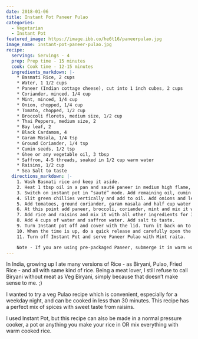 ```yaml
---
date: 2018-01-06
title: Instant Pot Paneer Pulao
categories:
  - Vegetarian
  - Instant Pot
featured_image: https://image.ibb.co/he6t16/paneerpulao.jpg
image_name: instant-pot-paneer-pulao.jpg
recipe:
  servings: Servings - 4
  prep: Prep time - 15 minutes
  cook: Cook time - 12-15 minutes
  ingredients_markdown: |-
    * Basmati Rice, 2 cups
    * Water, 1 1/2 cups
    * Paneer (Indian cottage cheese), cut into 1 inch cubes, 2 cups
    * Coriander, minced, 1/4 cup
    * Mint, minced, 1/4 cup
    * Onion, chopped, 1/4 cup
    * Tomato, chopped, 1/2 cup
    * Broccoli florets, medium size, 1/2 cup
    * Thai Peppers, medium size, 2
    * Bay leaf, 2
    * Black Cardamom, 4
    * Garam Masala, 1/4 tsp
    * Ground Coriander, 1/4 tsp
    * Cumin seeds, 1/2 tsp
    * Ghee or any vegetable oil, 3 tbsp
    * Saffron, 4-5 threads, soaked in 1/2 cup warm water
    * Raisins, 1/2 cup
    * Sea Salt to taste
  directions_markdown: |-
    1. Wash Basmati rice and keep it aside.
    2. Heat 1 tbsp oil in a pan and sauté paneer in medium high flame, till it turns light brown from all sides (over cooking the paneer will make it hard). Remove from flame and set aside.
    3. Switch on instant pot in “sauté” mode. Add remaining oil, cumin seeds, bay leaves and cardamom and let it heat for 30 seconds. 
    4. Slit green chillies vertically and add to oil. Add onions and let it sauté for 2-3 minutes, till it turns light brown. Adding a pinch of salt speeds up the sautéing process.
    5. Add tomatoes, ground coriander, garam masala and half cup water in the pot. (Spice lovers, add some cayenne pepper). Water will prevent the spices from getting burnt. Keep stirring to prevent it from sticking to the surface of the pot. Sauté it for 2 minutes, or until most of the water is evaporated. This will help the spices to get cooked and not have a raw taste.
    6. At this point add paneer, broccoli, coriander, mint and mix it well with all the spices. 
    7. Add rice and raisins and mix it with all other ingredients for 30 seconds. Do not let it stick to the surface.
    8. Add 4 cups of water and saffron water. Add salt to taste.
    9. Turn Instant pot off and cover with the lid. Turn it back on to high pressure and set the timer for 5 minutes. Keep steam release handle in Sealing position.
    10. When the time is up, do a quick release and carefully open the lid.
    11. Turn off Instant Pot and serve Paneer Pulao with Mint raita.

    Note - If you are using pre-packaged Paneer, submerge it in warm water for 15 minutes before removing it from package. This will make Paneer extra soft. You can also add any vegetable you like and can follow the same recipe.
---
```

In India, growing up I ate many versions of Rice - as Biryani, Pulao, Fried Rice - and all with same kind of rice. Being a meat lover, I still refuse to call Biryani without meat as Veg Biryani, simply because that doesn’t make sense to me. ;) 

I wanted to try a veg Pulao recipe which is convenient, especially for a weekday night, and can be cooked in less than 30 minutes. This recipe has a perfect mix of spices with sweet taste from raisins.

I used Instant Pot, but this recipe can also be made in a normal pressure cooker, a pot or anything you make your rice in OR mix everything with warm cooked rice.
